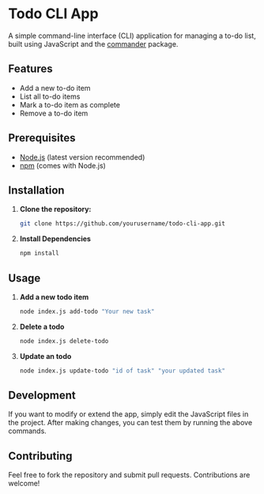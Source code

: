 # Todo CLI App

A simple command-line interface (CLI) application for managing a to-do list, built using JavaScript and the [commander](https://www.npmjs.com/package/commander) package.

## Features

- Add a new to-do item
- List all to-do items
- Mark a to-do item as complete
- Remove a to-do item

## Prerequisites

- [Node.js](https://nodejs.org/) (latest version recommended)
- [npm](https://www.npmjs.com/) (comes with Node.js)

## Installation

1. **Clone the repository:**

   ```bash
   git clone https://github.com/yourusername/todo-cli-app.git

2. **Install Dependencies**
    ```bash
    npm install


## Usage 

1. **Add a new todo item**

    ```bash
    node index.js add-todo "Your new task"

2. **Delete a todo**
    
    ```bash
    node index.js delete-todo
    
3. **Update an todo**
    ```bash
    node index.js update-todo "id of task" "your updated task"
    
## Development
If you want to modify or extend the app, simply edit the JavaScript files in the project. After making changes, you can test them by running the above commands.

## Contributing
Feel free to fork the repository and submit pull requests. Contributions are welcome!

